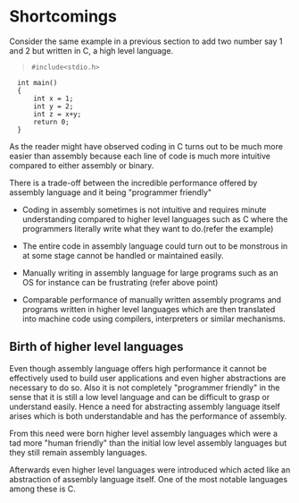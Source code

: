 # Shortcomings

Consider the same example in a previous section to add two number say 1 and 2 but written in C, a high level language.

>     #include<stdio.h>
      int main()
      {
          int x = 1;
          int y = 2;
          int z = x+y;
          return 0;
      }

As the reader might have observed coding in C turns out to be much more easier than assembly because each line of code is much more intuitive compared to either assembly or binary.

There is a trade-off between the incredible performance offered by assembly language and it being "programmer friendly"

* Coding in assembly sometimes is not intuitive and requires minute understanding compared to higher level languages such as C where the programmers literally write what they want to do.(refer the example)

* The entire code in assembly language could turn out to be monstrous in at some stage cannot be handled or maintained easily.

* Manually writing in assembly language for large programs such as an OS for instance can be frustrating (refer above point)

* Comparable performance of manually written assembly programs and programs written in higher level languages which are then translated into machine code using compilers, interpreters or similar mechanisms.

## Birth of higher level languages

Even though assembly language offers high performance it cannot be effectively used to build user applications and even higher abstractions are necessary to do so. Also it is not completely "programmer friendly" in the sense that it is still a low level language and can be difficult to grasp or understand easily. Hence a need for abstracting assembly language itself arises which is both understandable and has the performance of assembly.

From this need were born higher level assembly languages which were a tad more "human friendly" than the initial low level assembly languages but they still remain assembly languages.

Afterwards even higher level languages were introduced which acted like an abstraction of assembly language itself. One of the most notable languages among these is C.
